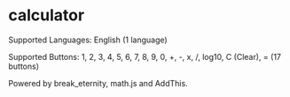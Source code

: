# calculator
Supported Languages: English (1 language)

Supported Buttons: 1, 2, 3, 4, 5, 6, 7, 8, 9, 0, +, -, x, /, log10, C (Clear), = (17 buttons)

Powered by break_eternity, math.js and AddThis.
